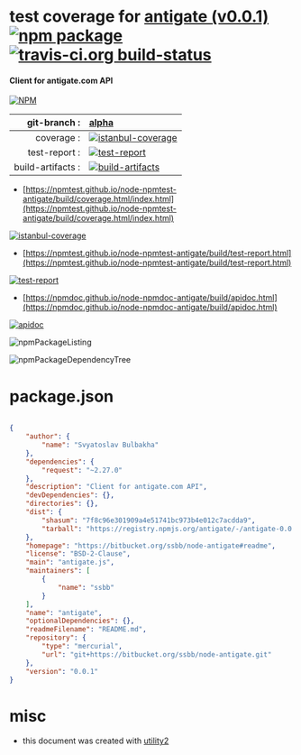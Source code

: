 # test coverage for  [antigate (v0.0.1)](https://bitbucket.org/ssbb/node-antigate#readme)  [![npm package](https://img.shields.io/npm/v/npmtest-antigate.svg?style=flat-square)](https://www.npmjs.org/package/npmtest-antigate) [![travis-ci.org build-status](https://api.travis-ci.org/npmtest/node-npmtest-antigate.svg)](https://travis-ci.org/npmtest/node-npmtest-antigate)
#### Client for antigate.com API

[![NPM](https://nodei.co/npm/antigate.png?downloads=true&downloadRank=true&stars=true)](https://www.npmjs.com/package/antigate)

| git-branch : | [alpha](https://github.com/npmtest/node-npmtest-antigate/tree/alpha)|
|--:|:--|
| coverage : | [![istanbul-coverage](https://npmtest.github.io/node-npmtest-antigate/build/coverage.badge.svg)](https://npmtest.github.io/node-npmtest-antigate/build/coverage.html/index.html)|
| test-report : | [![test-report](https://npmtest.github.io/node-npmtest-antigate/build/test-report.badge.svg)](https://npmtest.github.io/node-npmtest-antigate/build/test-report.html)|
| build-artifacts : | [![build-artifacts](https://npmtest.github.io/node-npmtest-antigate/glyphicons_144_folder_open.png)](https://github.com/npmtest/node-npmtest-antigate/tree/gh-pages/build)|

- [https://npmtest.github.io/node-npmtest-antigate/build/coverage.html/index.html](https://npmtest.github.io/node-npmtest-antigate/build/coverage.html/index.html)

[![istanbul-coverage](https://npmtest.github.io/node-npmtest-antigate/build/screenCapture.buildCi.browser.%252Ftmp%252Fbuild%252Fcoverage.lib.html.png)](https://npmtest.github.io/node-npmtest-antigate/build/coverage.html/index.html)

- [https://npmtest.github.io/node-npmtest-antigate/build/test-report.html](https://npmtest.github.io/node-npmtest-antigate/build/test-report.html)

[![test-report](https://npmtest.github.io/node-npmtest-antigate/build/screenCapture.buildCi.browser.%252Ftmp%252Fbuild%252Ftest-report.html.png)](https://npmtest.github.io/node-npmtest-antigate/build/test-report.html)

- [https://npmdoc.github.io/node-npmdoc-antigate/build/apidoc.html](https://npmdoc.github.io/node-npmdoc-antigate/build/apidoc.html)

[![apidoc](https://npmdoc.github.io/node-npmdoc-antigate/build/screenCapture.buildCi.browser.%252Ftmp%252Fbuild%252Fapidoc.html.png)](https://npmdoc.github.io/node-npmdoc-antigate/build/apidoc.html)

![npmPackageListing](https://npmtest.github.io/node-npmtest-antigate/build/screenCapture.npmPackageListing.svg)

![npmPackageDependencyTree](https://npmtest.github.io/node-npmtest-antigate/build/screenCapture.npmPackageDependencyTree.svg)



# package.json

```json

{
    "author": {
        "name": "Svyatoslav Bulbakha"
    },
    "dependencies": {
        "request": "~2.27.0"
    },
    "description": "Client for antigate.com API",
    "devDependencies": {},
    "directories": {},
    "dist": {
        "shasum": "7f8c96e301909a4e51741bc973b4e012c7acdda9",
        "tarball": "https://registry.npmjs.org/antigate/-/antigate-0.0.1.tgz"
    },
    "homepage": "https://bitbucket.org/ssbb/node-antigate#readme",
    "license": "BSD-2-Clause",
    "main": "antigate.js",
    "maintainers": [
        {
            "name": "ssbb"
        }
    ],
    "name": "antigate",
    "optionalDependencies": {},
    "readmeFilename": "README.md",
    "repository": {
        "type": "mercurial",
        "url": "git+https://bitbucket.org/ssbb/node-antigate.git"
    },
    "version": "0.0.1"
}
```



# misc
- this document was created with [utility2](https://github.com/kaizhu256/node-utility2)
